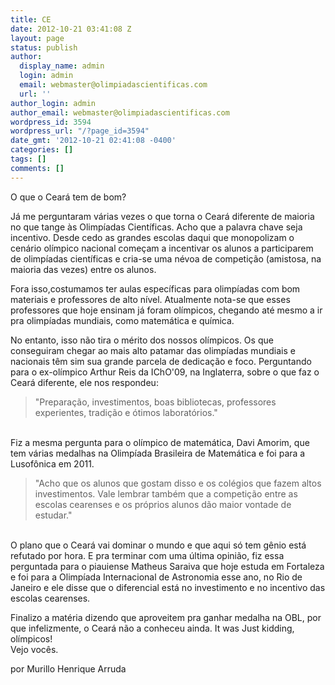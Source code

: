 ```yaml
---
title: CE
date: 2012-10-21 03:41:08 Z
layout: page
status: publish
author:
  display_name: admin
  login: admin
  email: webmaster@olimpiadascientificas.com
  url: ''
author_login: admin
author_email: webmaster@olimpiadascientificas.com
wordpress_id: 3594
wordpress_url: "/?page_id=3594"
date_gmt: '2012-10-21 02:41:08 -0400'
categories: []
tags: []
comments: []
---
```


O que o Ceará tem de bom?

Já me perguntaram várias vezes o que torna o Ceará diferente de maioria no que tange às Olimpíadas Científicas. Acho que a palavra chave seja incentivo. Desde cedo as grandes escolas daqui que monopolizam o cenário
olímpico nacional começam a incentivar os alunos a participarem de olimpíadas científicas e cria-se uma névoa de competição (amistosa, na maioria das vezes) entre os alunos.

Fora isso,costumamos ter aulas específicas para olimpíadas com bom materiais e professores de alto nível. Atualmente nota-se que esses professores que hoje ensinam já foram olímpicos, chegando até mesmo a ir pra
olimpíadas mundiais, como matemática e química.

No entanto, isso não tira o mérito dos nossos olímpicos. Os que conseguiram chegar ao mais alto patamar das olimpíadas mundiais e nacionais têm sim sua grande parcela de dedicação e foco. Perguntando para o ex-olímpico
Arthur Reis da IChO'09, na Inglaterra, sobre o que faz o Ceará diferente, ele nos respondeu:

> "Preparação, investimentos, boas bibliotecas, professores experientes, tradição e ótimos laboratórios."</blockquote>  
>  Fiz a mesma pergunta para o olímpico de matemática, Davi Amorim, que tem várias medalhas na Olimpíada Brasileira de Matemática e foi para a Lusofônica em 2011.
> 
> > "Acho que os alunos que gostam disso e os colégios que fazem altos investimentos. Vale lembrar também que a competição entre as escolas cearenses e os próprios alunos dão maior vontade de estudar."</blockquote>  
> >  O plano que o Ceará vai dominar o mundo e que aqui só tem gênio está refutado por hora. E pra terminar com uma última opinião, fiz essa perguntada para o piauiense Matheus Saraiva que hoje estuda em Fortaleza e foi
> > para a Olimpíada Internacional de Astronomia esse ano, no Rio de Janeiro e ele disse que o diferencial está no investimento e no incentivo das escolas cearenses.
> > 
> > Finalizo a matéria dizendo que aproveitem pra ganhar medalha na OBL, por que infelizmente, o Ceará não a conheceu ainda. It was Just kidding, olímpicos!  
> >  Vejo vocês.
> > 
> > por Murillo Henrique Arruda

